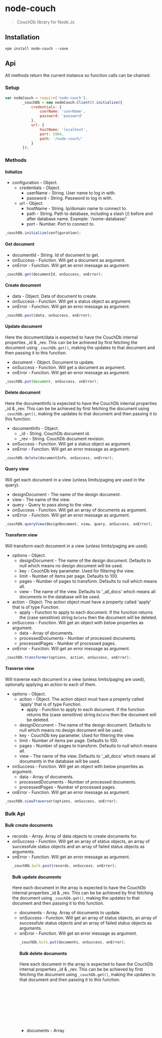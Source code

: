 # node-couch

> CouchDb library for Node.Js

## Installation
```shell
npm install node-couch --save
```

## Api
All methods return the current instance so function calls can be chained.

### Setup
```js
var nodeCouch = require('node-couch'),
        _couchDb = new nodeCouch.Client().initialize({
            credentials: {
                userName: 'userName',
                password: 'password'
            },
            url: {
                hostName: 'localhost',
                port: 5984,
                path: '/node-couch/'
            }
        });
```

### Methods

#### Initialize
* configuration - Object.
  * credentials - Object.
    * userName - String. User name to log in with.
    * password - String. Password to log in with.
  * url - Object.
    * hostName - String. Ip/domain name to connect to.
    * path - String. Path to database, including a slash (/) before and after database name. Example: '/some-database/'
    * port - Number. Port to connect to.

```js
_couchDb.initialize(configuration);
```

#### Get document
* documentId - String. Id of document to get.
* onSuccess - Function. Will get a document as argument.
* onError - Function. Will get an error message as argument.

```js
_couchDb.get(documentId, onSuccess, onError);
```

#### Create document
* data - Object. Data of document to create.
* onSuccess - Function. Will get a status object as argument.
* onError - Function. Will get an error message as argument.

```js
_couchDb.post(data, onSuccess, onError);
```

#### Update document
Here the document/data is expected to have the CouchDb internal properties _id & _rev. This can be be achieved by first fetching the document using `_couchDb.get()`, making the updates to that document and then passing it to this function.

* document - Object. Document to update.
* onSuccess - Function. Will get a document as argument.
* onError - Function. Will get an error message as argument.

```js
_couchDb.put(document, onSuccess, onError);
```

#### Delete document
Here the documentInfo is expected to have the CouchDb internal properties _id & _rev. This can be be achieved by first fetching the document using `_couchDb.get()`, making the updates to that document and then passing it to this function.

* documentInfo - Object.
  * _id - String. CouchDb document id.
  * _rev - String. CouchDb document revision.
* onSuccess - Function. Will get a status object as argument.
* onError - Function. Will get an error message as argument.

```js
_couchDb.delete(documentInfo, onSuccess, onError);
```

#### Query view
Will get each document in a view (unless limits/paging are used in the query).

* designDocument - The name of the design document.
* view - The name of the view.
* query - Query to pass along to the view.
* onSuccess - Function. Will get an array of documents as argument.
* onError - Function. Will get an error message as argument.

```js
_couchDb.queryView(designDocument, view, query, onSuccess, onError);
```

#### Transform view
Will transform each document in a view (unless limits/paging are used).

* options - Object.
  * designDocument - The name of the design document. Defaults to null which means no design document will be used.
  * key - CouchDb key parameter. Used for filtering the view.
  * limit - Number of items per page. Defaults to 100.
  * pages - Number of pages to transform. Defaults to null which means all.
  * view - The name of the view. Defaults to '_all_docs' which means all documents in the database will be used.
* action - Object. The action object must have a property called 'apply' that is of type Function.
  * apply - Function to apply to each document. If the function returns the (case senstitive) string `Delete` then the document will be deleted.
* onSuccess - Function. Will get an object with below properties as argument.
    * data - Array of documents.
    * processedDocuments - Number of processed documents.
    * processedPages - Number of processed pages.
* onError - Function. Will get an error message as argument.

```js
_couchDb.transformer(options, action, onSuccess, onError);
```

#### Traverse view
Will traverse each document in a view (unless limits/paging are used), optionally applying an action to each of them.

* options - Object.
  * action - Object. The action object must have a property called 'apply' that is of type Function.
    * apply - Function to apply to each document. If the function returns the (case senstitive) string `Delete` then the document will be deleted.
  * designDocument - The name of the design document. Defaults to null which means no design document will be used.
  * key - CouchDb key parameter. Used for filtering the view.
  * limit - Number of items per page. Defaults to 100.
  * pages - Number of pages to transform. Defaults to null which means all.
  * view - The name of the view. Defaults to '_all_docs' which means all documents in the database will be used.
* onSuccess - Function. Will get an object with below properties as argument.
    * data - Array of documents.
    * processedDocuments - Number of processed documents.
    * processedPages - Number of processed pages.
* onError - Function. Will get an error message as argument.

```js
_couchDb.viewTraverser(options, onSuccess, onError);
```

### Bulk Api

#### Bulk create documents
* records - Array<Object>. Array of data objects to create documents for.
* onSuccess - Function. Will get an array of status objects, an array of successfule status objects and an array of failed status objects as arguments.
* onError - Function. Will get an error message as argument.

```js
_couchDb.bulk.post(records, onSuccess, onError);
```

#### Bulk update documents
Here each document in the array is expected to have the CouchDb internal properties _id & _rev. This can be be achieved by first fetching the document using `_couchDb.get()`, making the updates to that document and then passing it to this function.

* documents - Array<Object>. Array of documents to update.
* onSuccess - Function. Will get an array of status objects, an array of successfule status objects and an array of failed status objects as arguments.
* onError - Function. Will get an error message as argument.

```js
_couchDb.bulk.put(documents, onSuccess, onError);
```

#### Bulk delete documents
Here each document in the array is expected to have the CouchDb internal properties _id & _rev. This can be be achieved by first fetching the document using `_couchDb.get()`, making the updates to that document and then passing it to this function.

* documents - Array<Object>. Array of documents to delete.
* onSuccess - Function. Will get an array of status objects, an array of successfule status objects and an array of failed status objects as arguments.
* onError - Function. Will get an error message as argument.

```js
_couchDb.bulk.delete(documents, onSuccess, onError);
```

### Mappers

#### nodeCouch.Mappers.Response.View
Maps a view response into an array of documents, optionally removing the CouchDb internal properties.

```js
var _viewResponseMapper = new nodeCouch.Mappers.Response.View(),
        _removeInternalProperties = false,
        _documents = _viewResponseMapper.map(viewResponse, _removeInternalProperties);
```

#### nodeCouch.Mappers.Response.Document
Maps a document response into a document object, optionally removing the CouchDb internal properties.

```js
var _documentResponseMapper = new nodeCouch.Mappers.Response.Document(),
        _removeInternalProperties = false,
        _documents = _documentResponseMapper.map(documentResponse, _removeInternalProperties);
```

## Examples

### View Traverser
_Traverse view && return all data_

```js
var nodeCouch = require('node-couch'),
        _couchDb = new nodeCouch.Client().initialize({
            credentials: {
                userName: 'userName',
                password: 'password'
            },
            url: {
                hostName: 'localhost',
                port: 5984,
                path: '/node-couch/'
            }
        });

_couchDb.viewTraverser({
    designDocument: 'SomeType',
    view: 'BySomeId'
}, function (response) {
    var data = new nodeCouch.Mappers.Response.View().map(response.data),
            _documentMapper = new nodeCouch.Mappers.Response.Document();

    for (var d in data) {
        if (!data.hasOwnProperty(d)) continue;

        console.log(_documentMapper.map(data[d]));
    }
}, function (error) {});
```

### Transformer
_Traverse view && apply update to each document_

```js
var nodeCouch = require('node-couch'),
        _couchDb = new nodeCouch.Client().initialize({
            credentials: {
                userName: 'userName',
                password: 'password'
            },
            url: {
                hostName: 'localhost',
                port: 5984,
                path: '/node-couch/'
            }
        });

_couchDb.transformer({
    designDocument: 'SomeType',
    view: 'BySomeId'
}, {
    apply: function (document) {
        if (!document.dummy) {
            document.dummy = 'asdf';
        }
        else {
            delete document['dummy'];
        }

        return document;
    }
}, function (response) {
    console.log(response);
}, function (error) {});
```

## Contributing
In lieu of a formal styleguide, take care to maintain the existing coding style. Add unit tests for any new or changed functionality.

## Release History

 * 2016-08-19   v1.0.4   Fixed typo.
 * 2016-08-19   v1.0.3   Added more docs.
 * 2016-08-19   v1.0.2   Added more docs and removed peerDependencies.
 * 2016-06-13   v1.0.1   Fixed peerDependencies.
 * 2016-05-11   v1.0.0   Initial version.
